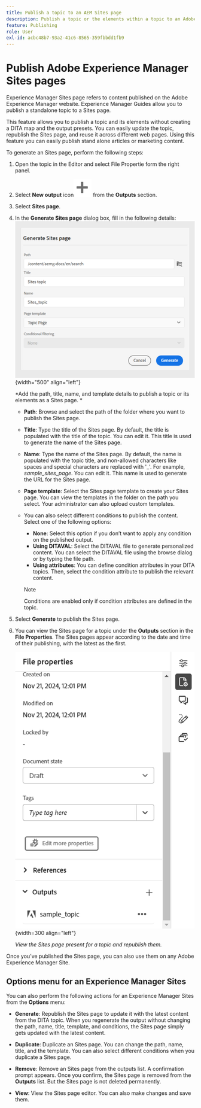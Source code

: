 ```yaml
---
title: Publish a topic to an AEM Sites page
description: Publish a topic or the elements within a topic to an Adobe Experience Manager Sites output.  Learn how to view the Experience Manager Sites page present for a topic and republish them.
feature: Publishing
role: User
exl-id: acbc48b7-93a2-41c6-8565-359fbbdd1fb9
---
```

# Publish Adobe Experience Manager Sites pages


Experience Manager Sites page refers to content published on the Adobe Experience Manager website. Experience Manager Guides allow you to publish a standalone topic to a Sites page. 

This feature allows you to publish a topic and its elements without creating a DITA map and the output presets. You can easily update the topic, republish the Sites page, and reuse it across different web pages. Using this feature you can easily publish stand alone articles or marketing content. 

To generate an Sites page, perform the following steps:

     
1. Open the topic in the Editor and select File Propertie form the right panel.
1. Select **New output** icon![new output icon](./images/Add_icon.svg) from the **Outputs** section.
1. Select **Sites page**.  
1. In the **Generate Sites page** dialog box, fill in the following details:
        ![Add the path and template details in Generate Sites page](images/aem-sites-page-generate.png){width="500" align="left"}
        
    *Add the path, title, name, and template details to publish a topic or its elements as a Sites page. *  

    * **Path**: Browse and select the path of the folder where you want to publish the Sites page. 
    * **Title**: Type the title of the Sites page. By default, the title is populated with the title of the topic. You can edit it. This title is used to generate the name of the Sites page.
    * **Name**: Type the name of the Sites page. By default, the name is populated with the topic title, and non-allowed characters like spaces and special characters are replaced with '_'. For example, *sample_sites_page*. You can edit it. This name is used to generate the URL for the Sites page.
    * **Page template**: Select the Sites page template to create your Sites page. You can view the templates in the folder on the path you select. Your administrator can also upload custom templates. 


    * You can also select different conditions to publish the content.  Select one of the following options:

               
        * **None**: Select this option if you don’t want to apply any condition on the published output.
        * **Using DITAVAL**: Select the DITAVAL file to generate personalized content. You can select the DITAVAL file using the browse dialog or by typing the file path. 
        * **Using attributes**: You can define condition attributes in your DITA topics. Then, select the condition attribute to publish the relevant content.
        
        >[!NOTE] 
        > 
        >Conditions are enabled only if condition attributes are defined in the topic.
        
           

1. Select **Generate** to publish the Sites page.
1. You can view the Sites page for a topic under the **Outputs** section in the **File Properties**. The Sites pages appear according to the date and time of their publishing, with the latest as the first. 
 
    ![View the Sites page for a topic](images/aem-sites-output-new.png){width=300 align="left"}
       
     *View the Sites page present for a topic and republish them.*  

Once you’ve published the Sites page, you can also use them on any Adobe Experience Manager Site.


## Options menu for an Experience Manager Sites

You can also perform the following actions for an Experience Manager Sites from the **Options** menu:

* **Generate**: Republish the Sites page to update it with the latest content from the DITA topic. When you regenerate the output without changing the path, name, title, template, and conditions, the  Sites page simply gets updated with the latest content.

* **Duplicate**: Duplicate an  Sites page. You can change the path, name, title, and the template. You can also select different conditions when you duplicate a Sites page.

* **Remove**: Remove an Sites page from the outputs list. A confirmation prompt appears. Once you confirm, the Sites page is removed from the **Outputs** list. But the Sites page is not deleted permanently.

* **View**: View the Sites page editor. You can also make changes and save them.
